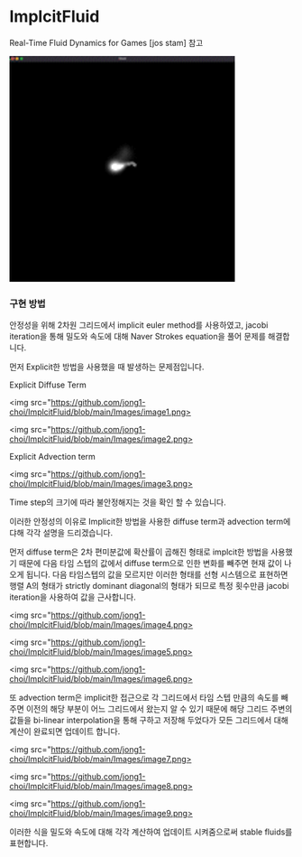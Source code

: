 # ImplcitFluid

 Real-Time Fluid Dynamics for Games [jos stam] 참고
 
 
<img src="https://github.com/jong1-choi/ImplcitFluid/blob/main/Images/demo.gif" width="400" height="400">

### 구현 방법
안정성을 위해 2차원 그리드에서 implicit euler method를 사용하였고, jacobi iteration을 통해 밀도와 속도에 대해 Naver Strokes equation을 풀어 문제를 해결합니다.

먼저 Explicit한 방법을 사용했을 때 발생하는 문제점입니다.

Explicit Diffuse Term

<img src="https://github.com/jong1-choi/ImplcitFluid/blob/main/Images/image1.png>

<img src="https://github.com/jong1-choi/ImplcitFluid/blob/main/Images/image2.png>

Explicit Advection term

<img src="https://github.com/jong1-choi/ImplcitFluid/blob/main/Images/image3.png>

Time step의 크기에 따라 불안정해지는 것을 확인 할 수 있습니다.

이러한 안정성의 이유로 Implicit한 방법을 사용한 diffuse term과 advection term에 댜해 각각 설명을 드리겠습니다.

먼저 diffuse term은 2차 편미분값에 확산률이 곱해진 형태로 implcit한 방법을 사용했기 때문에 다음 타임 스텝의 값에서 diffuse term으로 인한 변화를 빼주면 현재 값이 나오게 됩니다. 다음 타임스텝의 값을 모르지만 이러한 형태를 선형 시스템으로 표현하면 행렬 A의 형태가 strictly dominant diagonal의 형태가 되므로 특정 횟수만큼 jacobi iteration을 사용하여 값을 근사합니다.

<img src="https://github.com/jong1-choi/ImplcitFluid/blob/main/Images/image4.png>

<img src="https://github.com/jong1-choi/ImplcitFluid/blob/main/Images/image5.png>

<img src="https://github.com/jong1-choi/ImplcitFluid/blob/main/Images/image6.png>

또 advection term은 implicit한 접근으로 각 그리드에서 타임 스텝 만큼의 속도를 빼주면 이전의 해당 부분이 어느 그리드에서 왔는지 알 수 있기 때문에 해당 그리드 주변의 값들을 bi-linear interpolation을 통해 구하고 저장해 두었다가 모든 그리드에서 대해 계산이 완료되면 업데이트 합니다.

<img src="https://github.com/jong1-choi/ImplcitFluid/blob/main/Images/image7.png>

<img src="https://github.com/jong1-choi/ImplcitFluid/blob/main/Images/image8.png>

<img src="https://github.com/jong1-choi/ImplcitFluid/blob/main/Images/image9.png>

이러한 식을 밀도와 속도에 대해 각각 계산하여 업데이트 시켜줌으로써 stable fluids를 표현합니다.
